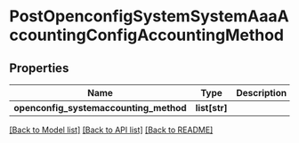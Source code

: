 # PostOpenconfigSystemSystemAaaAccountingConfigAccountingMethod

## Properties
Name | Type | Description | Notes
------------ | ------------- | ------------- | -------------
**openconfig_systemaccounting_method** | **list[str]** |  | [optional] 

[[Back to Model list]](../README.md#documentation-for-models) [[Back to API list]](../README.md#documentation-for-api-endpoints) [[Back to README]](../README.md)


